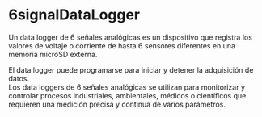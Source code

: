 # 6signalDataLogger
Un data logger de 6 señales analógicas es un dispositivo que registra los valores de voltaje o corriente de hasta 6 sensores diferentes en una memoria microSD externa.

El data logger puede programarse para iniciar y detener la adquisición de datos.  
Los data loggers de 6 señales analógicas se utilizan para monitorizar y controlar procesos industriales, ambientales, médicos o científicos que requieren
una medición precisa y continua de varios parámetros.
